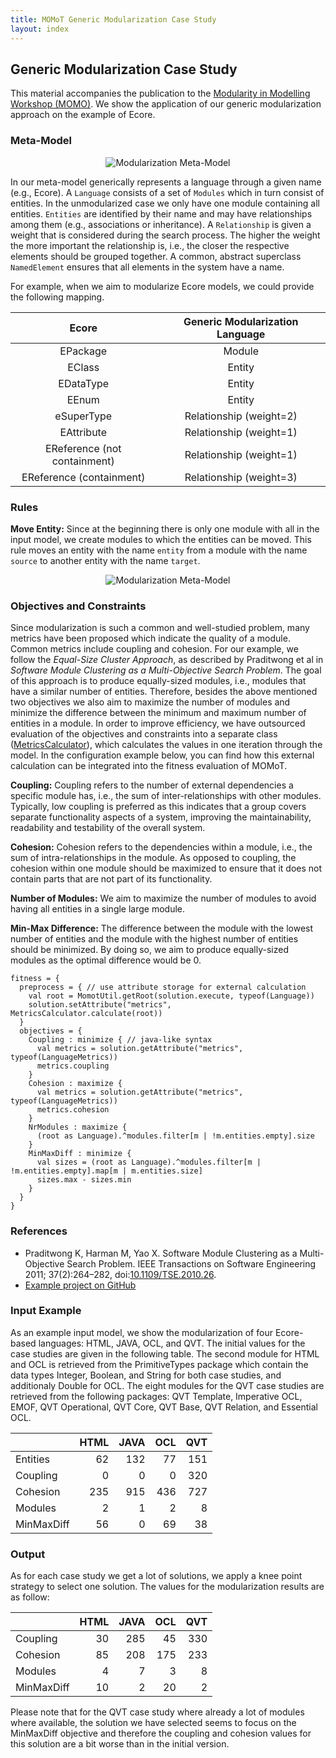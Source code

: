 ```yaml
---
title: MOMoT Generic Modularization Case Study
layout: index
---
```


## Generic Modularization Case Study
This material accompanies the publication to the [Modularity in Modelling Workshop (MOMO)](http://www.momo2016.ece.mcgill.ca/).
We show the application of our generic modularization approach on the example of Ecore.

### Meta-Model
<div style="text-align:center">
<img src="http://martin-fleck.github.io/momot/images/casestudy/generic_modularization/generic_modularization_metamodel.svg" alt="Modularization Meta-Model" />
</div>

In our meta-model generically represents a language through a given name (e.g., Ecore). 
A ``Language`` consists of a set of ``Modules`` which in turn consist of entities. In the unmodularized case we only have one module containing all entities. 
``Entities`` are identified by their name and may have relationships among them (e.g., associations or inheritance).
A ``Relationship`` is given a weight that is considered during the search process. 
The higher the weight the more important the relationship is, i.e., the closer the respective elements should be grouped together.
A common, abstract superclass ``NamedElement`` ensures that all elements in the system have a name.

For example, when we aim to modularize Ecore models, we could provide the following mapping.

<table style="text-align:center">
<thead>
<tr>
<th>Ecore</th>
<th>Generic Modularization Language</th>
</tr>
</thead>
<tbody>
<tr>
<td>EPackage</td>
<td>Module</td>
</tr>
<tr>
<td>EClass</td>
<td>Entity</td>
</tr>
<tr>
<td>EDataType</td>
<td>Entity</td>
</tr>
<tr>
<td>EEnum</td>
<td>Entity</td>
</tr>
<tr>
<td>eSuperType</td>
<td>Relationship (weight=2)</td>
</tr>
<tr>
<td>EAttribute</td>
<td>Relationship (weight=1)</td>
</tr>
<tr>
<td>EReference (not containment)</td>
<td>Relationship (weight=1)</td>
</tr>
<tr>
<td>EReference (containment)</td>
<td>Relationship (weight=3)</td>
</tr>
</tbody>
</table>


### Rules

**Move Entity:**
Since at the beginning there is only one module with all in the input model, we create modules to which the entities can be moved. 
This rule moves an entity with the name ``entity`` from a module with the name ``source`` to another entity with the name ``target``.

<div style="text-align:center">
<img src="http://martin-fleck.github.io/momot/images/casestudy/generic_modularization/generic_modularization_rules.svg" alt="Modularization Meta-Model" />
</div>

### Objectives and Constraints
Since modularization is such a common and well-studied problem, many metrics have been proposed which indicate the quality of a module.
Common metrics include coupling and cohesion.
For our example, we follow the *Equal-Size Cluster Approach*, as described by Praditwong et al in *Software Module Clustering as a Multi-Objective Search Problem*.
The goal of this approach is to produce equally-sized modules, i.e., modules that have a similar number of entities. 
Therefore, besides the above mentioned two objectives we also aim to maximize the number of modules and minimize the difference between the minimum and maximum number of entities in a module.
In order to improve efficiency, we have outsourced evaluation of the objectives and constraints into a separate class ([MetricsCalculator](https://github.com/martin-fleck/momot/blob/master/projects/at.ac.tuwien.big.momot.examples.ecore/src/at/ac/tuwien/big/momot/examples/ecore/fitness/metric/MetricsCalculator.java)), which calculates the values in one iteration through the model.
In the configuration example below, you can find how this external calculation can be integrated into the fitness evaluation of MOMoT.

**Coupling:**
Coupling refers to the number of external dependencies a specific module has, i.e., the sum of inter-relationships with other modules.
Typically, low coupling is preferred as this indicates that a group covers separate functionality aspects of a system, improving the maintainability, readability and testability of the overall system.

**Cohesion:**
Cohesion refers to the dependencies within a module, i.e., the sum of intra-relationships in the module.
As opposed to coupling, the cohesion within one module should be maximized to ensure that it does not contain parts that are not part of its functionality.

**Number of Modules:**
We aim to maximize the number of modules to avoid having all entities in a single large module.

**Min-Max Difference:**
The difference between the module with the lowest number of entities and the module with the highest number of entities should be minimized.
By doing so, we aim to produce equally-sized modules as the optimal difference would be 0.

```
fitness = {
  preprocess = { // use attribute storage for external calculation
    val root = MomotUtil.getRoot(solution.execute, typeof(Language))
    solution.setAttribute("metrics", MetricsCalculator.calculate(root))
  }
  objectives = { 
    Coupling : minimize { // java-like syntax
      val metrics = solution.getAttribute("metrics", typeof(LanguageMetrics))
      metrics.coupling
    }
    Cohesion : maximize { 
      val metrics = solution.getAttribute("metrics", typeof(LanguageMetrics))
      metrics.cohesion
    }
    NrModules : maximize {
      (root as Language).^modules.filter[m | !m.entities.empty].size
    }
    MinMaxDiff : minimize {
      val sizes = (root as Language).^modules.filter[m | !m.entities.empty].map[m | m.entities.size]
      sizes.max - sizes.min
    }  
  }
}
```

### References
* Praditwong K, Harman M, Yao X. Software Module Clustering as a Multi-Objective Search Problem. IEEE
Transactions on Software Engineering 2011; 37(2):264–282, doi:[10.1109/TSE.2010.26](http://dx.doi.org/10.1109/TSE.2010.26).
* [Example project on GitHub](https://github.com/martin-fleck/momot/tree/master/projects/at.ac.tuwien.big.momot.examples.ecore)

### Input Example
As an example input model, we show the modularization of four Ecore-based languages: HTML, JAVA, OCL, and QVT.
The initial values for the case studies are given in the following table.
The second module for HTML and OCL is retrieved from the PrimitiveTypes package which contain the data types Integer, Boolean, and String for both case studies, and additionaly Double for OCL.
The eight modules for the QVT case studies are retrieved from the following packages: QVT Template, Imperative OCL, EMOF, QVT Operational, QVT Core, QVT Base, QVT Relation, and Essential OCL.

<table>
<thead>
<tr>
<th></th>
<th style="text-align:center">HTML</th>
<th style="text-align:center">JAVA</th>
<th style="text-align:center">OCL</th>
<th style="text-align:center">QVT</th>
</tr>
</thead>
<tbody>
<tr>
<td>Entities</td>
<td style="text-align:right">62</td>
<td style="text-align:right">132</td>
<td style="text-align:right">77</td>
<td style="text-align:right">151</td>
</tr>
<tr>
<td>Coupling</td>
<td style="text-align:right">0</td>
<td style="text-align:right">0</td>
<td style="text-align:right">0</td>
<td style="text-align:right">320</td>
</tr>
<tr>
<td>Cohesion</td>
<td style="text-align:right">235</td>
<td style="text-align:right">915</td>
<td style="text-align:right">436</td>
<td style="text-align:right">727</td>
</tr>
<tr>
<td>Modules</td>
<td style="text-align:right">2</td>
<td style="text-align:right">1</td>
<td style="text-align:right">2</td>
<td style="text-align:right">8</td>
</tr>
<tr>
<td>MinMaxDiff</td>
<td style="text-align:right">56</td>
<td style="text-align:right">0</td>
<td style="text-align:right">69</td>
<td style="text-align:right">38</td>
</tr>
</tbody>
</table> 

<!-- <table>
<thead>
<tr>
<th></th>
<th>HTML</th>
<th>JAVA</th>
<th>OCL</th>
<th>QVT</th>
</tr>
</thead>
<tbody>
<tr>
<td>Entities</td>
<td style="text-align:right">62</td>
<td style="text-align:right">132</td>
<td style="text-align:right">77</td>
<td style="text-align:right">151</td>
</tr>
<tr>
<td>Coupling</td>
<td style="text-align:right">0</td>
<td style="text-align:right">0</td>
<td style="text-align:right">0</td>
<td style="text-align:right">0</td>
</tr>
<tr>
<td>Cohesion</td>
<td style="text-align:right">115</td>
<td style="text-align:right">493</td>
<td style="text-align:right">220</td>
<td style="text-align:right">563</td>
</tr>
<tr>
<td>Modules</td>
<td style="text-align:right">1</td>
<td style="text-align:right">1</td>
<td style="text-align:right">1</td>
<td style="text-align:right">1</td>
</tr>
<tr>
<td>MinMaxDiff</td>
<td style="text-align:right">0</td>
<td style="text-align:right">0</td>
<td style="text-align:right">0</td>
<td style="text-align:right">0</td>
</tr>
</tbody>
</table>
-->

### Output
As for each case study we get a lot of solutions, we apply a knee point strategy to select one solution.
The values for the modularization results are as follow:

<table>
<thead>
<tr>
<th></th>
<th style="text-align:center">HTML</th>
<th style="text-align:center">JAVA</th>
<th style="text-align:center">OCL</th>
<th style="text-align:center">QVT</th>
</tr>
</thead>
<tbody>
<tr>
<td>Coupling</td>
<td style="text-align:right">30</td>
<td style="text-align:right">285</td>
<td style="text-align:right">45</td>
<td style="text-align:right">330</td>
</tr>
<tr>
<td>Cohesion</td>
<td style="text-align:right">85</td>
<td style="text-align:right">208</td>
<td style="text-align:right">175</td>
<td style="text-align:right">233</td>
</tr>
<tr>
<td>Modules</td>
<td style="text-align:right">4</td>
<td style="text-align:right">7</td>
<td style="text-align:right">3</td>
<td style="text-align:right">8</td>
</tr>
<tr>
<td>MinMaxDiff</td>
<td style="text-align:right">10</td>
<td style="text-align:right">2</td>
<td style="text-align:right">20</td>
<td style="text-align:right">2</td>
</tr>
</tbody>
</table> 

Please note that for the QVT case study where already a lot of modules where available, the solution we have selected seems to focus on the MinMaxDiff objective and therefore the coupling and cohesion values for this solution are a bit worse than in the initial version. 
